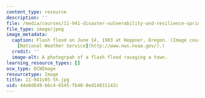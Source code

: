 ```yaml
---
content_type: resource
description: ''
file: /media/courses/11-941-disaster-vulnerability-and-resilience-spring-2005/44e8d649b6c46545fb408ed14831142c_11-941s05-th.jpg
file_type: image/jpeg
image_metadata:
  caption: Flash flood on June 14, 1903 at Heppner, Oregon. (Image courtesy of the
    [National Weather Service](http://www.nws.noaa.gov/).)
  credit: ''
  image-alt: A photogrpah of a flash flood ravaging a town.
learning_resource_types: []
ocw_type: OCWImage
resourcetype: Image
title: 11-941s05-th.jpg
uid: 44e8d649-b6c4-6545-fb40-8ed14831142c
---
```

